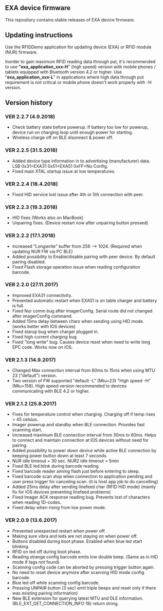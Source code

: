 ## EXA device firmware
This repository contains stable releases of EXA device firmware.

## Updating instructions
Use the RFIDDemo application for updating device (EXA) or RFID module (NUR) firmware.

Inorder to gain maximum RFID reading data through put, it's recommended to use **"exa_application_xxx-H**" (high speed) version with mobile phones / tablets equipped with Bluetooth version 4.2 or higher.
Use "**exa_application_xxx-L**" in applications where high data through put requirement is not critical or mobile phone doesn't work properly with -H version.
## Version history

### VER 2.2.7 (4.9.2018)
* Check battery state before powerup. If battery too low for powerup, device run on charging loop until enough power for starting.
* Wireless charge off on BLE disonnect & power off.

### VER 2.2.5 (31.5.2018)
* Added device type information in to advertising (manufacturer) data. LSB 0x31=EXA31 0x51=EXA51 0xFF=No Config.
* Fixed main XTAL startup issue at low temperatures.

### VER 2.2.4 (18.4.2018)
* Fixed HID service lost issue after 4th or 5th connection with peer.

### VER 2.2.3 (19.3.2018)
* HID fixes (Works also on MacBook)
* Unpairing fixes. (Device restart now after unpairing button pressed)

### VER 2.2.2 (17.1.2018)

* Increased "Longwrite" buffer from 256 --> 1024. (Required when updating NUR FW via PC BLE)
* Added possibility to Enable/disable pairing with peer device. By default pairing disabled.
* Fixed Flash storage operation issue when reading configuration barcode.

### VER 2.2.0 (27.11.2017)

* Improved EXA31 connectivity.
* Prevented automatic restart when EXA51 is on table charger and battery is full.
* Fixed Nur comm bug after imagerConfig. Serial route did not changed after imagerConfig command.
* Added 15ms delay between chars when sending using HID mode. (works better with IOS devices)
* Fixed starup bug when charger plugged in.
* Fixed high current charging bug
* Fixed "long write" bug. Causes device reset when need to write long EPC code. Works now on IOS.

### VER 2.1.3 (14.9.2017)

* Changed Max connection interval from 60ms to 15ms when using MTU 23 ("default") version.
* Two version of FW supported "default -L" (Mtu=23) "High speed -H" (Mtu=158). High speed version recommended to devices communicating with BLE 4.2 or higher.

### VER 2.1.2 (25.8.2017)

* Fixes for temperature control when charging. Charging off if temp rises > 45 celsius.
* Imager powerup and standby when BLE connection. Provides fast scanning start.
* Increased maximum BLE connection interval from 30ms to 60ms. Helps to connect and maintain connection at IOS devices without need for pairing.
* Added possibility to power down device while active BLE connection by keeping power button down at least 7 seconds.
* NUR idle timeout = 30 sec. NUR2 idle timeout = 5min
* Fixed BLE led blink during barcode reading
* Fixed barcode reader aiming flash just before entering to sleep.
* Fixed barcode scan stop when connection to application pending and user press trigger for canceling scan. (it is host app job to do cancelling)
* Added 25ms delay after sending linefeed char (RFID HID mode) (mainly fix for IOS devices preventing linefeed problems)
* Fixed Imager ACK response reading bug. Prevents lost of characters when reading 1D-codes.
* Fixed delay when rising from low power mode.

### VER 2.0.9 (13.6.2017)

* Prevented unexpected restart when power off.
* Making sure vibra and leds are not staying on when power off.
* Buttons disabled during boot phase. Enabled when blue led start blinking.
* RFID on led off during boot phase.
* Reading strange config barcode emits low double beep. (Same as in HID mode if tags not found)
* Scanning config code can be aborted by pressing trigger button again.
* No need to reset device anymore after scanning HID mode config barcode. 
* Blue led off while scanning config barcode.
* Pressing UNPAIR button (3 sec) emit triple beeps and reset only if there was existing pairing information)
* New BLE extension for querying latest MTU and DLE information. (BLE_EXT_GET_CONNECTION_INFO 18) return string.
